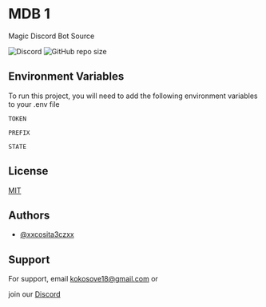 # MDB 1

Magic Discord Bot Source

![Discord](https://img.shields.io/discord/1056359221446311986?label=Discord&logo=discord&style=for-the-badge)
![GitHub repo size](https://img.shields.io/github/repo-size/xxcosita3czxx/MDB-1?logo=github&style=for-the-badge)

## Environment Variables

To run this project, you will need to add the following environment variables to your .env file

`TOKEN`

`PREFIX`

`STATE`


## License

[MIT](https://choosealicense.com/licenses/apache-2.0)


## Authors

- [@xxcosita3czxx](https://www.github.com/xxcosita3czxx)


## Support

For support, email kokosove18@gmail.com or 

join our [Discord](https://discord.gg/SRccdac982)
